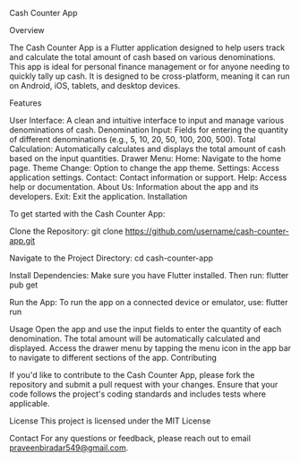 Cash Counter App

Overview

The Cash Counter App is a Flutter application designed to help users track and calculate the total amount of cash based on various denominations. This app is ideal for personal finance management or for anyone needing to quickly tally up cash. It is designed to be cross-platform, meaning it can run on Android, iOS, tablets, and desktop devices.

Features

User Interface: A clean and intuitive interface to input and manage various denominations of cash.
Denomination Input: Fields for entering the quantity of different denominations (e.g., 5, 10, 20, 50, 100, 200, 500).
Total Calculation: Automatically calculates and displays the total amount of cash based on the input quantities.
Drawer Menu:
Home: Navigate to the home page.
Theme Change: Option to change the app theme.
Settings: Access application settings.
Contact: Contact information or support.
Help: Access help or documentation.
About Us: Information about the app and its developers.
Exit: Exit the application.
Installation

To get started with the Cash Counter App:

Clone the Repository:
git clone https://github.com/username/cash-counter-app.git

Navigate to the Project Directory:
cd cash-counter-app

Install Dependencies:
Make sure you have Flutter installed. Then run:
flutter pub get

Run the App:
To run the app on a connected device or emulator, use:
flutter run

Usage
Open the app and use the input fields to enter the quantity of each denomination.
The total amount will be automatically calculated and displayed.
Access the drawer menu by tapping the menu icon in the app bar to navigate to different sections of the app.
Contributing

If you'd like to contribute to the Cash Counter App, please fork the repository and submit a pull request with your changes. Ensure that your code follows the project's coding standards and includes tests where applicable.

License
This project is licensed under the MIT License 

Contact
For any questions or feedback, please reach out to email praveenbiradar549@gmail.com.
